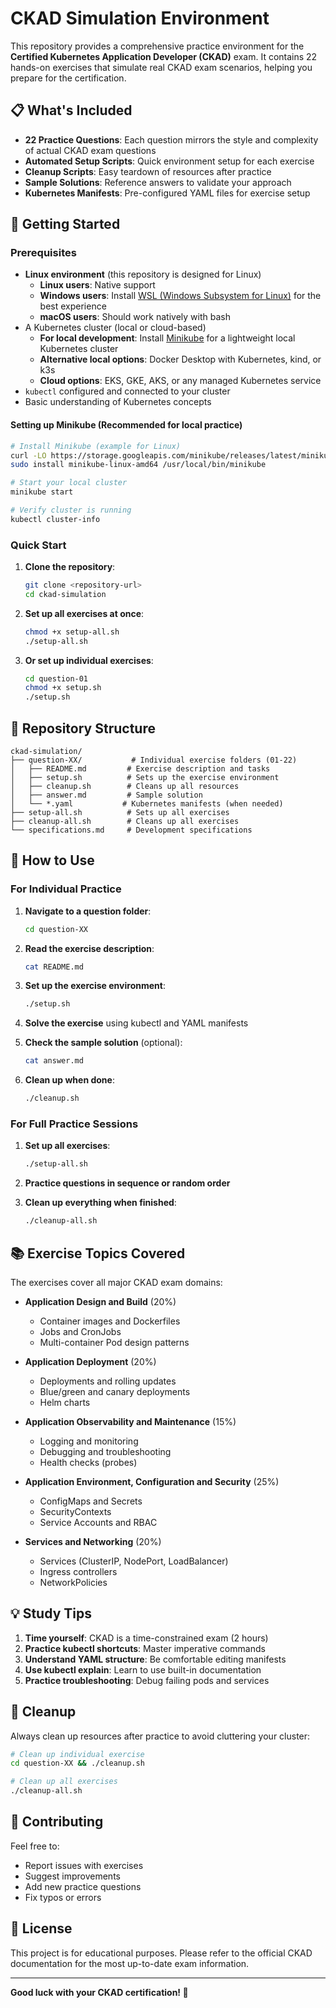 # CKAD Simulation Environment

This repository provides a comprehensive practice environment for the **Certified Kubernetes Application Developer (CKAD)** exam. It contains 22 hands-on exercises that simulate real CKAD exam scenarios, helping you prepare for the certification.

## 📋 What's Included

- **22 Practice Questions**: Each question mirrors the style and complexity of actual CKAD exam questions
- **Automated Setup Scripts**: Quick environment setup for each exercise
- **Cleanup Scripts**: Easy teardown of resources after practice
- **Sample Solutions**: Reference answers to validate your approach
- **Kubernetes Manifests**: Pre-configured YAML files for exercise setup

## 🚀 Getting Started

### Prerequisites

- **Linux environment** (this repository is designed for Linux)
  - **Linux users**: Native support
  - **Windows users**: Install [WSL (Windows Subsystem for Linux)](https://docs.microsoft.com/en-us/windows/wsl/install) for the best experience
  - **macOS users**: Should work natively with bash
- A Kubernetes cluster (local or cloud-based)
  - **For local development**: Install [Minikube](https://minikube.sigs.k8s.io/docs/start/) for a lightweight local Kubernetes cluster
  - **Alternative local options**: Docker Desktop with Kubernetes, kind, or k3s
  - **Cloud options**: EKS, GKE, AKS, or any managed Kubernetes service
- `kubectl` configured and connected to your cluster
- Basic understanding of Kubernetes concepts

#### Setting up Minikube (Recommended for local practice)

```bash
# Install Minikube (example for Linux)
curl -LO https://storage.googleapis.com/minikube/releases/latest/minikube-linux-amd64
sudo install minikube-linux-amd64 /usr/local/bin/minikube

# Start your local cluster
minikube start

# Verify cluster is running
kubectl cluster-info
```

### Quick Start

1. **Clone the repository**:
   ```bash
   git clone <repository-url>
   cd ckad-simulation
   ```

2. **Set up all exercises at once**:
   ```bash
   chmod +x setup-all.sh
   ./setup-all.sh
   ```

3. **Or set up individual exercises**:
   ```bash
   cd question-01
   chmod +x setup.sh
   ./setup.sh
   ```

## 📂 Repository Structure

```
ckad-simulation/
├── question-XX/           # Individual exercise folders (01-22)
│   ├── README.md         # Exercise description and tasks
│   ├── setup.sh          # Sets up the exercise environment
│   ├── cleanup.sh        # Cleans up all resources
│   ├── answer.md         # Sample solution
│   └── *.yaml           # Kubernetes manifests (when needed)
├── setup-all.sh          # Sets up all exercises
├── cleanup-all.sh        # Cleans up all exercises
└── specifications.md     # Development specifications
```

## 🎯 How to Use

### For Individual Practice

1. **Navigate to a question folder**:
   ```bash
   cd question-XX
   ```

2. **Read the exercise description**:
   ```bash
   cat README.md
   ```

3. **Set up the exercise environment**:
   ```bash
   ./setup.sh
   ```

4. **Solve the exercise** using kubectl and YAML manifests

5. **Check the sample solution** (optional):
   ```bash
   cat answer.md
   ```

6. **Clean up when done**:
   ```bash
   ./cleanup.sh
   ```

### For Full Practice Sessions

1. **Set up all exercises**:
   ```bash
   ./setup-all.sh
   ```

2. **Practice questions in sequence or random order**

3. **Clean up everything when finished**:
   ```bash
   ./cleanup-all.sh
   ```

## 📚 Exercise Topics Covered

The exercises cover all major CKAD exam domains:

- **Application Design and Build** (20%)
  - Container images and Dockerfiles
  - Jobs and CronJobs
  - Multi-container Pod design patterns

- **Application Deployment** (20%)
  - Deployments and rolling updates
  - Blue/green and canary deployments
  - Helm charts

- **Application Observability and Maintenance** (15%)
  - Logging and monitoring
  - Debugging and troubleshooting
  - Health checks (probes)

- **Application Environment, Configuration and Security** (25%)
  - ConfigMaps and Secrets
  - SecurityContexts
  - Service Accounts and RBAC

- **Services and Networking** (20%)
  - Services (ClusterIP, NodePort, LoadBalancer)
  - Ingress controllers
  - NetworkPolicies

## 💡 Study Tips

1. **Time yourself**: CKAD is a time-constrained exam (2 hours)
2. **Practice kubectl shortcuts**: Master imperative commands
3. **Understand YAML structure**: Be comfortable editing manifests
4. **Use kubectl explain**: Learn to use built-in documentation
5. **Practice troubleshooting**: Debug failing pods and services

## 🧹 Cleanup

Always clean up resources after practice to avoid cluttering your cluster:

```bash
# Clean up individual exercise
cd question-XX && ./cleanup.sh

# Clean up all exercises
./cleanup-all.sh
```

## 🤝 Contributing

Feel free to:
- Report issues with exercises
- Suggest improvements
- Add new practice questions
- Fix typos or errors

## 📄 License

This project is for educational purposes. Please refer to the official CKAD documentation for the most up-to-date exam information.

---

**Good luck with your CKAD certification! 🎉**